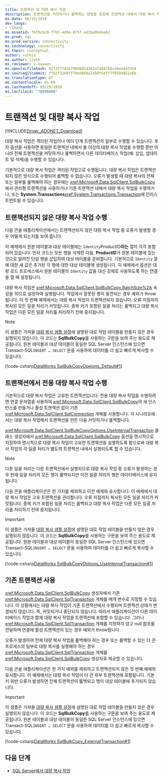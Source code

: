 ```yaml
---
title: 트랜잭션 및 대량 복사 작업
description: 트랜잭션을 커밋하거나 롤백하는 방법을 포함해 트랜잭션 내에서 대량 복사 작업을 수행하는 방법을 설명합니다.
ms.date: 08/15/2019
dev_langs:
- csharp
ms.assetid: f6f0cbc9-f7bf-4d6e-875f-ad1ba0b4aa62
ms.prod: sql
ms.prod_service: connectivity
ms.technology: connectivity
ms.topic: conceptual
author: rothja
ms.author: jroth
ms.reviewer: v-kaywon
ms.openlocfilehash: 82f3f7fd1b796d8854363afd84768cd4ee4d3358
ms.sourcegitcommit: ff82f3260ff79ed860a7a58f54ff7f0594851e6b
ms.translationtype: HT
ms.contentlocale: ko-KR
ms.lasthandoff: 03/29/2020
ms.locfileid: "78896000"
---
```

# <a name="transaction-and-bulk-copy-operations"></a>트랜잭션 및 대량 복사 작업

[!INCLUDE[Driver_ADONET_Download](../../../includes/driver_adonet_download.md)]

대량 복사 작업은 격리된 작업이나 여러 단계 트랜잭션의 일부로 수행할 수 있습니다. 후자 옵션을 사용하면 동일한 트랜잭션 내에서 둘 이상의 대량 복사 작업을 수행할 뿐만 아니라 전체 트랜잭션을 커밋하거나 롤백하면서 다른 데이터베이스 작업(예: 삽입, 업데이트 및 삭제)을 수행할 수 있습니다.  
  
기본적으로 대량 복사 작업은 격리된 작업으로 수행됩니다. 대량 복사 작업은 트랜잭션되지 않은 방식으로 수행되어 롤백할 수 없습니다. 오류가 발생할 때 대량 복사의 전체 또는 일부를 롤백해야 하는 경우에는 <xref:Microsoft.Data.SqlClient.SqlBulkCopy>에서 관리형 트랜잭션을 사용하거나 기존 트랜잭션 내에서 대량 복사 작업을 수행하거나, 또는 **System.Transactions**<xref:System.Transactions.Transaction>에 인리스트먼트될 수 있습니다.  
  
## <a name="performing-a-non-transacted-bulk-copy-operation"></a>트랜잭션되지 않은 대량 복사 작업 수행  
다음 콘솔 애플리케이션에서는 트랜잭션되지 않은 대량 복사 작업 중 오류가 발생할 경우 어떻게 되는지를 보여 줍니다.  
  
이 예제에서 원본 테이블과 대상 테이블에는 `Identity`ProductID**라는**  열이 각각 포함되어 있습니다. 먼저 코드는 모든 행을 삭제한 다음, **ProductID**가 원본 테이블에 있는 것으로 알려진 단일 행을 삽입하여 대상 테이블을 준비합니다. 기본적으로 `Identity` 열에 대한 새 값은 추가된 각 행에 대한 대상 테이블에 생성됩니다. 이 예제에서 옵션은 대량 로드 프로세스에서 원본 테이블의 `Identity` 값을 대신 강제로 사용하도록 하는 연결을 열 때 설정됩니다.  
  
대량 복사 작업은 <xref:Microsoft.Data.SqlClient.SqlBulkCopy.BatchSize%2A> 속성을 10으로 설정하여 실행됩니다. 작업에서 잘못된 행이 발견되는 경우 예외가 throw됩니다. 이 첫 번째 예제에서는 대량 복사 작업이 트랜잭션되지 않습니다. 오류 지점까지 복사된 모든 일괄 처리가 커밋됩니다. 중복 키가 포함된 일괄 처리는 롤백되고 대량 복사 작업은 다른 모든 일괄 처리를 처리하기 전에 중지됩니다.  
  
> [!NOTE]
>  이 샘플은 가져올 [대량 복사 샘플 설정](bulk-copy-example-setup.md)에 설명된 대로 작업 테이블을 만들지 않은 경우 실행되지 않습니다. 이 코드는 **SqlBulkCopy**를 사용하는 구문을 보여 주는 용도로 제공됩니다. 원본 테이블과 대상 테이블이 동일한 SQL Server 인스턴스에 있으면 Transact-SQL`INSERT … SELECT` 문을 사용하여 데이터를 더 쉽고 빠르게 복사할 수 있습니다.  
  
[!code-csharp[DataWorks SqlBulkCopyOpeions_Default#1](~/../sqlclient/doc/samples/SqlBulkCopyOptions_Default.cs#1)]
  
## <a name="performing-a-dedicated-bulk-copy-operation-in-a-transaction"></a>트랜잭션에서 전용 대량 복사 작업 수행  
기본적으로 대량 복사 작업은 고유한 트랜잭션입니다. 전용 대량 복사 작업을 수행하려면 연결 문자열을 사용하여 <xref:Microsoft.Data.SqlClient.SqlBulkCopy>의 새 인스턴스를 만들거나 활성 트랜잭션 없이 기존 <xref:Microsoft.Data.SqlClient.SqlConnection> 개체를 사용합니다. 각 시나리오에서는 대량 복사 작업에서 트랜잭션을 만든 다음 커밋하거나 롤백합니다.  
  
<xref:Microsoft.Data.SqlClient.SqlBulkCopyOptions.UseInternalTransaction> 클래스 생성자에서 <xref:Microsoft.Data.SqlClient.SqlBulkCopy> 옵션을 명시적으로 지정하여 명시적으로 대량 복사 작업이 고유한 트랜잭션을 실행하도록 함으로써 대량 복사 작업의 각 일괄 처리가 별도의 트랜잭션 내에서 실행되도록 할 수 있습니다.  
  
> [!NOTE]
>  다른 일괄 처리는 다른 트랜잭션에서 실행되므로 대량 복사 작업 중 오류가 발생하는 경우 현재 일괄 처리의 모든 행이 롤백되지만 이전 일괄 처리의 행은 데이터베이스에 유지됩니다.  
  
다음 콘솔 애플리케이션은 한 가지를 제외하고 이전 예제와 유사합니다. 이 예제에서 대량 복사 작업은 고유 트랜잭션을 관리합니다. 오류 지점까지 복사된 모든 일괄 처리가 커밋됩니다. 중복 키가 포함된 일괄 처리는 롤백되고 대량 복사 작업은 다른 모든 일괄 처리를 처리하기 전에 중지됩니다.  
  
> [!IMPORTANT]
>  이 샘플은 가져올 [대량 복사 샘플 설정](bulk-copy-example-setup.md)에 설명된 대로 작업 테이블을 만들지 않은 경우 실행되지 않습니다. 이 코드는 **SqlBulkCopy**를 사용하는 구문을 보여 주는 용도로 제공됩니다. 원본 테이블과 대상 테이블이 동일한 SQL Server 인스턴스에 있으면 Transact-SQL`INSERT … SELECT` 문을 사용하여 데이터를 더 쉽고 빠르게 복사할 수 있습니다.  
  
[!code-csharp[DataWorks SqlBulkCopyOptions_UseInternalTransaction#1](~/../sqlclient/doc/samples/SqlBulkCopyOptions_UseInternalTransaction.cs#1)]
  
## <a name="using-existing-transactions"></a>기존 트랜잭션 사용  
<xref:Microsoft.Data.SqlClient.SqlBulkCopy> 생성자에서 기존 <xref:Microsoft.Data.SqlClient.SqlTransaction> 개체를 매개 변수로 지정할 수 있습니다. 이 상황에서는 대량 복사 작업이 기존 트랜잭션에서 수행되며 트랜잭션 상태가 변경되지 않습니다. 즉, 커밋되거나 중단되지 않습니다. 따라서 애플리케이션이 다른 데이터베이스 작업과 함께 대량 복사 작업을 트랜잭션에 포함할 수 있습니다. 그러나 <xref:Microsoft.Data.SqlClient.SqlTransaction> 개체를 지정하지 않고 null 참조를 전달하며 연결에 활성 트랜잭션이 있는 경우 예외가 throw됩니다.  
  
오류가 발생하여 전체 대량 복사 작업을 롤백해야 하는 경우 또는 롤백할 수 있는 더 큰 프로세스의 일부로 대량 복사를 실행해야 하는 경우 <xref:Microsoft.Data.SqlClient.SqlTransaction> 개체를 <xref:Microsoft.Data.SqlClient.SqlBulkCopy> 생성자로 제공할 수 있습니다.  
  
다음 콘솔 애플리케이션은 한 가지 예외를 제외하고 트랜잭션되지 않은 첫 번째 예제와 유사합니다. 이 예제에서는 대량 복사 작업이 더 큰 외부 트랜잭션에 포함됩니다. 기본 키 위반 오류가 발생하면 전체 트랜잭션이 롤백되고 행이 대상 테이블에 추가되지 않습니다.  
  
> [!IMPORTANT]
>  이 샘플은 가져올 [대량 복사 샘플 설정](bulk-copy-example-setup.md)에 설명된 대로 작업 테이블을 만들지 않은 경우 실행되지 않습니다. 이 코드는 **SqlBulkCopy**를 사용하는 구문을 보여 주는 용도로 제공됩니다. 원본 테이블과 대상 테이블이 동일한 SQL Server 인스턴스에 있으면 Transact-SQL`INSERT … SELECT` 문을 사용하여 데이터를 더 쉽고 빠르게 복사할 수 있습니다.  
  
[!code-csharp[DataWorks SqlBulkCopy_ExternalTransaction#1](~/../sqlclient/doc/samples/SqlBulkCopy_ExternalTransaction.cs#1)]
  
## <a name="next-steps"></a>다음 단계
- [SQL Server에서 대량 복사 작업](bulk-copy-operations-sql-server.md)
